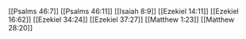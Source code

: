 [[Psalms 46:7]]
[[Psalms 46:11]]
[[Isaiah 8:9]]
[[Ezekiel 14:11]]
[[Ezekiel 16:62]]
[[Ezekiel 34:24]]
[[Ezekiel 37:27]]
[[Matthew 1:23]]
[[Matthew 28:20]]
